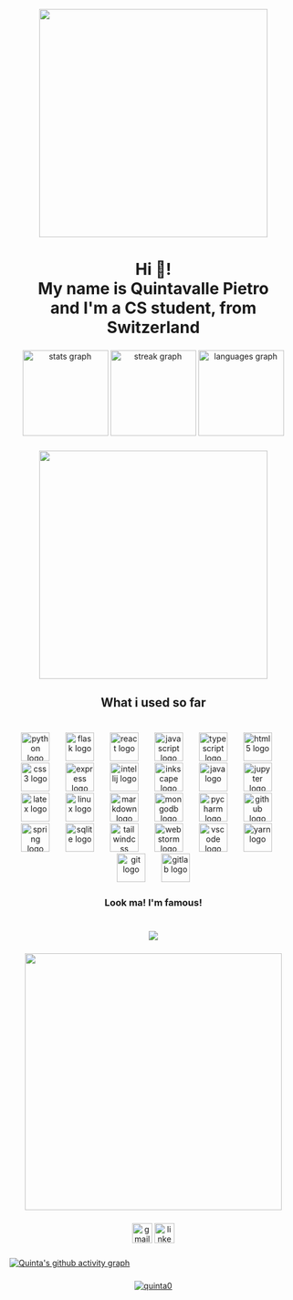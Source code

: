 <br clear="both">

<div align="center">
  <img height="400" src="https://i.makeagif.com/media/5-02-2023/-0ek1S.gif"  />
</div>

###

<h1 align="center">Hi 👋! <br>My name is Quintavalle Pietro <br>and I'm a CS student, from Switzerland</h1>

###

<div align="center">
  <img src="https://github-readme-stats.vercel.app/api?username=Quinta0&hide_title=false&hide_rank=false&show_icons=true&include_all_commits=true&count_private=true&disable_animations=false&theme=tokyonight&locale=en&hide_border=true" height="150" alt="stats graph"  />
  <img src="https://streak-stats.demolab.com?user=Quinta0&locale=en&mode=daily&theme=tokyonight&hide_border=true&border_radius=5" height="150" alt="streak graph"  />
  <img src="https://github-readme-stats.vercel.app/api/top-langs?username=Quinta0&locale=en&hide_title=false&layout=compact&card_width=320&langs_count=6&theme=tokyonight&hide_border=true" height="150" alt="languages graph"  />
</div>

###

<div align="center">
  <img height="400" src="https://i.redd.it/0sjhzop5dfm51.gif"  />
</div>

###

<h2 align="center">What i used so far</h2>

###

<br clear="both">

<div align="center">
  <img src="https://cdn.jsdelivr.net/gh/devicons/devicon/icons/python/python-original.svg" height="50" alt="python logo"  />
  <img width="20" />
  <img src="https://cdn.jsdelivr.net/gh/devicons/devicon/icons/flask/flask-original.svg" height="50" alt="flask logo"  />
  <img width="20" />
  <img src="https://cdn.jsdelivr.net/gh/devicons/devicon/icons/react/react-original.svg" height="50" alt="react logo"  />
  <img width="20" />
  <img src="https://cdn.jsdelivr.net/gh/devicons/devicon/icons/javascript/javascript-original.svg" height="50" alt="javascript logo"  />
  <img width="20" />
  <img src="https://cdn.jsdelivr.net/gh/devicons/devicon/icons/typescript/typescript-original.svg" height="50" alt="typescript logo"  />
  <img width="20" />
  <img src="https://cdn.jsdelivr.net/gh/devicons/devicon/icons/html5/html5-original.svg" height="50" alt="html5 logo"  />
  <img width="20" />
  <img src="https://cdn.jsdelivr.net/gh/devicons/devicon/icons/css3/css3-original.svg" height="50" alt="css3 logo"  />
  <img width="20" />
  <img src="https://cdn.jsdelivr.net/gh/devicons/devicon/icons/express/express-original.svg" height="50" alt="express logo"  />
  <img width="20" />
  <img src="https://cdn.jsdelivr.net/gh/devicons/devicon/icons/intellij/intellij-original.svg" height="50" alt="intellij logo"  />
  <img width="20" />
  <img src="https://cdn.jsdelivr.net/gh/devicons/devicon/icons/inkscape/inkscape-original.svg" height="50" alt="inkscape logo"  />
  <img width="20" />
  <img src="https://cdn.jsdelivr.net/gh/devicons/devicon/icons/java/java-original.svg" height="50" alt="java logo"  />
  <img width="20" />
  <img src="https://cdn.jsdelivr.net/gh/devicons/devicon/icons/jupyter/jupyter-original.svg" height="50" alt="jupyter logo"  />
  <img width="20" />
  <img src="https://cdn.jsdelivr.net/gh/devicons/devicon/icons/latex/latex-original.svg" height="50" alt="latex logo"  />
  <img width="20" />
  <img src="https://cdn.jsdelivr.net/gh/devicons/devicon/icons/linux/linux-original.svg" height="50" alt="linux logo"  />
  <img width="20" />
  <img src="https://cdn.jsdelivr.net/gh/devicons/devicon/icons/markdown/markdown-original.svg" height="50" alt="markdown logo"  />
  <img width="20" />
  <img src="https://cdn.jsdelivr.net/gh/devicons/devicon/icons/mongodb/mongodb-original.svg" height="50" alt="mongodb logo"  />
  <img width="20" />
  <img src="https://cdn.jsdelivr.net/gh/devicons/devicon/icons/pycharm/pycharm-original.svg" height="50" alt="pycharm logo"  />
  <img width="20" />
  <img src="https://cdn.jsdelivr.net/gh/devicons/devicon/icons/github/github-original.svg" height="50" alt="github logo"  />
  <img width="20" />
  <img src="https://cdn.jsdelivr.net/gh/devicons/devicon/icons/spring/spring-original.svg" height="50" alt="spring logo"  />
  <img width="20" />
  <img src="https://cdn.jsdelivr.net/gh/devicons/devicon/icons/sqlite/sqlite-original.svg" height="50" alt="sqlite logo"  />
  <img width="20" />
  <img src="https://cdn.jsdelivr.net/gh/devicons/devicon/icons/tailwindcss/tailwindcss-original-wordmark.svg" height="50" alt="tailwindcss logo"  />
  <img width="20" />
  <img src="https://cdn.jsdelivr.net/gh/devicons/devicon/icons/webstorm/webstorm-original.svg" height="50" alt="webstorm logo"  />
  <img width="20" />
  <img src="https://cdn.jsdelivr.net/gh/devicons/devicon/icons/vscode/vscode-original.svg" height="50" alt="vscode logo"  />
  <img width="20" />
  <img src="https://cdn.jsdelivr.net/gh/devicons/devicon/icons/yarn/yarn-original.svg" height="50" alt="yarn logo"  />
  <img width="20" />
  <img src="https://cdn.jsdelivr.net/gh/devicons/devicon/icons/git/git-original.svg" height="50" alt="git logo"  />
  <img width="20" />
  <img src="https://cdn.jsdelivr.net/gh/devicons/devicon/icons/gitlab/gitlab-original.svg" height="50" alt="gitlab logo"  />
</div>

###

<h3 align="center">Look ma! I'm famous!</h3>

###

<br clear="both">

<div align="center">
  <img src="https://profile-counter.glitch.me/Quinta0/count.svg?"  />
</div>

###

<div align="center">
  <img height="450" src="https://user-images.githubusercontent.com/74038190/235224431-e8c8c12e-6826-47f1-89fb-2ddad83b3abf.gif"  />
</div>

###

<div align="center">
  <img src="https://img.shields.io/static/v1?message=Gmail&logo=gmail&label=&color=D14836&logoColor=white&labelColor=&style=for-the-badge" height="35" alt="gmail logo"  />
  <a href="www.linkedin.com/in/pietro-quintavalle-996b96267" target="_blank">
    <img src="https://img.shields.io/static/v1?message=LinkedIn&logo=linkedin&label=&color=0077B5&logoColor=white&labelColor=&style=for-the-badge" height="35" alt="linkedin logo"  />
  </a>
</div>

###

###

[![Quinta's github activity graph](https://github-readme-activity-graph.vercel.app/graph?username=Quinta0&theme=tokyo-night)](https://github.com/ashutosh00710/github-readme-activity-graph)

###

<p align="center"> <a href="https://github.com/ryo-ma/github-profile-trophy"><img src="https://github-profile-trophy.vercel.app/?username=quinta0" alt="quinta0" /></a> </p>

